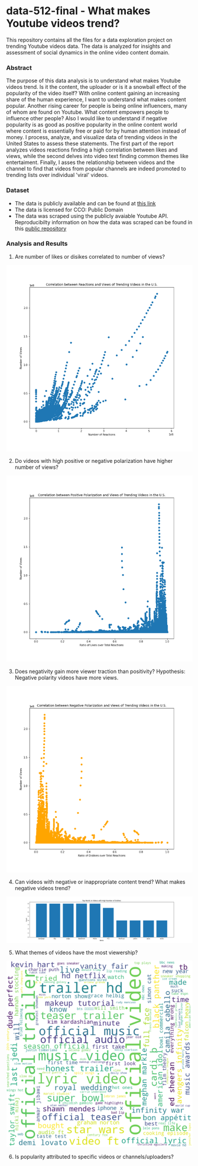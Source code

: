 # data-512-final - What makes Youtube videos trend?
This repository contains all the files for a data exploration project on trending Youtube videos data. The data is analyzed for insights and assessment of social dynamics in the online video content domain. 
### Abstract
The purpose of this data analysis is to understand what makes Youtube videos trend. Is it the content, the uploader or is it a snowball effect of the popularity of the video itself? With online content gaining an increasing share of the human experience, I want to understand what makes content popular. Another rising career for people is being online influencers, many of whom are found on Youtube. What content empowers people to influence other people? Also I would like to understand if negative popularity is as good as positive popularity in the online content world where content is essentially free or paid for by human attention instead of money. I process, analyze, and visualize data of trending videos in the United States to assess these statements. The first part of the report analyzes videos reactions finding a high correlation between likes and views, while the second delves into video text finding common themes like entertaiment. Finally, I asses the relationship between videos and the channel to find that videos from popular channels are indeed promoted to trending lists over individual 'viral' videos. 
### Dataset
- The data is publicly available and can be found at [this link](https://www.kaggle.com/datasnaek/youtube-new)
- The data is licensed for CCO: Public Domain
- The data was scraped using the publicly avaiable Youtube API. Reproducibilty information on how the data was scraped can be found in this [public repository](https://github.com/mitchelljy/Trending-YouTube-Scraper)
### Analysis and Results
1. Are number of likes or disikes correlated to number of views?

![Q1](output/Reactions_Views_Correlation.png)

2. Do videos with high positive or negative polarization have higher number of views?

![Q2](output/PostivePolarization_Views_Correlation.png)

3. Does negativity gain more viewer traction than positivity? Hypothesis: Negative polarity videos have more views. 

![Q3](output/NegativePolarization_Views_Correlation.png)

4. Can videos with negative or inappropriate content trend? What makes negative videos trend? 

![Q4](output/TopWordsInNegVideos.png)

5. What themes of videos have the most viewership?

![Q4](output/Video_Title_Wordcloud.png)

6. Is popularity attributed to specific videos or channels/uploaders?

